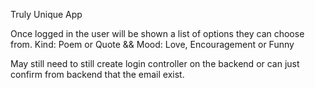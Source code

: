 Truly Unique App


Once logged in the user will be shown a list of options they can choose from. Kind: Poem or Quote && Mood: Love, Encouragement or Funny

May still need to still create login controller on the backend or can just confirm from backend that the email exist.
